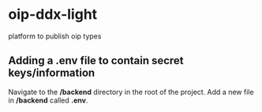 # oip-ddx-light
platform to publish oip types

## Adding a **.env** file to contain secret keys/information
Navigate to the **/backend** directory in the root of the project. Add a new file in **/backend** called **.env**.
